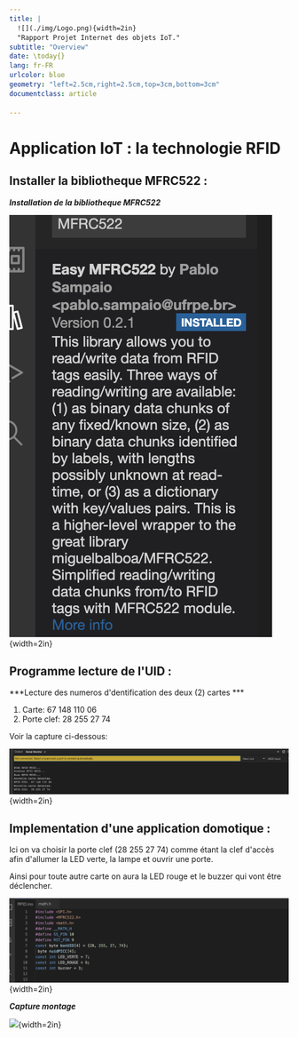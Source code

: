 ```yaml
---
title: |
  ![](./img/Logo.png){width=2in}  
  "Rapport Projet Internet des objets IoT."
subtitle: "Overview"
date: \today{}
lang: fr-FR
urlcolor: blue
geometry: "left=2.5cm,right=2.5cm,top=3cm,bottom=3cm"
documentclass: article

---
```

# Application IoT : la technologie RFID


## **Installer la bibliotheque MFRC522 :**
***Installation de la bibliotheque MFRC522***

![](./img/Biblio_MFRC522.png){width=2in}

## **Programme lecture de l'UID :**

***Lecture des numeros d'dentification des deux (2) cartes *** 
1. Carte: 67 148 110 06 
2. Porte clef: 28 255 27 74 

Voir la capture ci-dessous:

![](./img/Lecture_UID_carte.png){width=2in}

## **Implementation d'une application domotique :** 
 Ici on va choisir la porte clef (28 255 27 74) comme étant la clef d'accès afin d'allumer la LED verte, la lampe et ouvrir une porte.

 Ainsi pour toute autre carte on aura la LED rouge et le buzzer qui vont être déclencher.

 ![](./img/code_porteclef.png){width=2in}

 ***Capture montage***

 ![](./img/Montage_arduino.png){width=2in}






